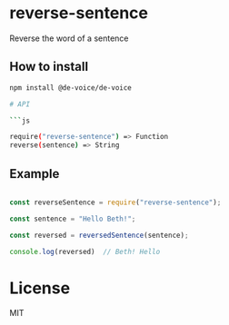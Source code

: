 # reverse-sentence

Reverse the word of a sentence

## How to install
```sh
npm install @de-voice/de-voice

# API

```js

require("reverse-sentence") => Function
reverse(sentence) => String
```

## Example
```js

const reverseSentence = require("reverse-sentence");

const sentence = "Hello Beth!";

const reversed = reversedSentence(sentence);

console.log(reversed)  // Beth! Hello

```

# License

MIT